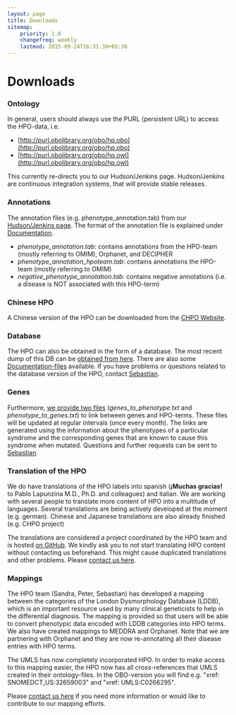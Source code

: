 ```yaml
---
layout: page
title: Downloads
sitemap:
    priority: 1.0
    changefreq: weekly
    lastmod: 2015-09-24T16:31:30+05:30
---
```


# Downloads

### Ontology

In general, users should always use the PURL (persistent URL) to access the HPO-data, i.e.
 
 - [http://purl.obolibrary.org/obo/hp.obo](http://purl.obolibrary.org/obo/hp.obo) 
 - [http://purl.obolibrary.org/obo/hp.owl](http://purl.obolibrary.org/obo/hp.owl) 
 
This currently re-directs you to our Hudson/Jenkins page. Hudson/Jenkins are continuous integration systems, that will provide stable releases.

### Annotations

The annotation files (e.g. phenotype_annotation.tab) from our 
[Hudson/Jenkins page](http://compbio.charite.de/hudson/job/hpo.annotations/lastStableBuild/). The format of the annotation file is explained under [Documentation](/documentation.html).

 - *phenotype_annotation.tab*: contains annotations from the HPO-team (mostly referring to OMIM), Orphanet, and DECIPHER
 - *phenotype_annotation_hpoteam.tab*: contains annotations the HPO-team (mostly referring to OMIM)
 - *negative_phenotype_annotation.tab*: contains negative annotations (i.e. a disease is NOT associated with this HPO-term)

### Chinese HPO

A Chinese version of the HPO can be downloaded from the [CHPO Website](http://wiki.chinahpo.org/index.php/%E9%A6%96%E9%A1%B5).

### Database

The HPO can also be obtained in the form of a database. The most recent dump of this DB can be [obtained from here](http://compbio.charite.de/hudson/job/hpo.annotations.monthly/lastStableBuild/).
There are also some [Documentation-files](https://github.com/Human-Phenotype-Ontology/Human-Phenotype-Ontology.github.io/tree/master/data/db) available. If you have problems or questions related to the database version of the HPO, contact [Sebastian](http://drseb.github.io/). 


### Genes

Furthermore, [we provide two files](http://compbio.charite.de/hudson/job/hpo.annotations.monthly/lastStableBuild/) (*genes_to_phenotype.txt* and *phenotype_to_genes.txt*) to link between genes and HPO-terms.
These files will be updated at regular intervals (once every month). The links are generated using the information about the phenotypes of a particular syndrome and the corresponding genes that are known to cause this syndrome when mutated. Questions and further requests can be sent to [Sebastian](http://drseb.github.io/). 



### Translation of the HPO

We do have translations of the HPO labels into spanish (**¡Muchas gracias!** to Pablo Lapunzina M.D., Ph.D. and colleagues) and italian. 
We are working with several people to translate more content of HPO into a multitude of languages. 
Several translations are being actively developed at the moment (e.g. german). Chinese and Japanese translations are also already finished (e.g. CHPO project)

The translations are considered a project coordinated by the HPO team and is hosted [on GitHub](https://github.com/Human-Phenotype-Ontology/HPO-translations). 
We kindly ask you to not start translating HPO content without contacting us beforehand. This might cause duplicated translations and other problems. Please [contact us here](contact.html).



### Mappings

The HPO team (Sandra, Peter, Sebastian) has developed a mapping between the categories of the London Dysmorphology Database (LDDB), which is an important 
resource used by many clinical geneticists to help in the differential diagnosis. The mapping is provided so that users will be able to convert phenotypic data encoded with LDDB categories into HPO terms.
We also have created mappings to MEDDRA and Orphanet. Note that we are partnering with Orphanet and they are now re-annotating all their disease entries with HPO terms. 

The UMLS has now completely incorporated HPO. In order to make access to this mapping easier, the HPO now has all cross-references that UMLS created in their ontology-files. In the OBO-version you will find e.g. "xref: SNOMEDCT_US:32659003" and "xref: UMLS:C0266295".

Please [contact us here](contact.html) if you need more information or would like to contribute to our mapping efforts.
